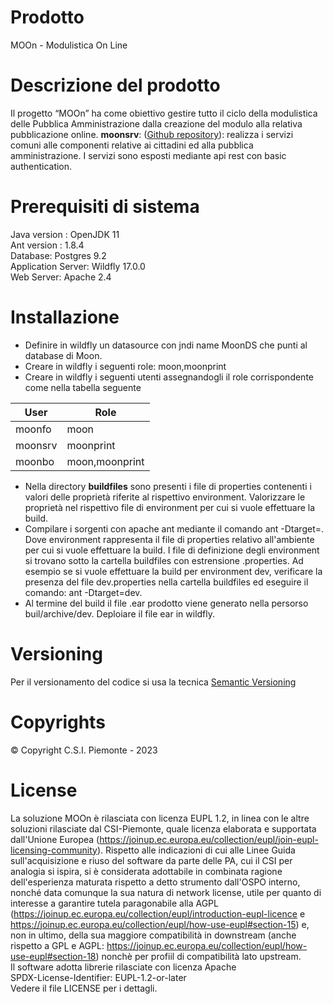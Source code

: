 # Prodotto 
MOOn - Modulistica On Line
# Descrizione del prodotto 
Il progetto “MOOn” ha come obiettivo gestire tutto il ciclo della modulistica delle Pubblica Amministrazione dalla creazione del modulo alla relativa pubblicazione online.
**moonsrv**: ([Github repository](https://github.com/csipiemonte/moon/moonsrv)): realizza i servizi comuni alle componenti relative ai cittadini ed alla pubblica amministrazione.
I servizi sono esposti mediante api rest con basic authentication.


# Prerequisiti di sistema 
Java version : OpenJDK 11  
Ant version : 1.8.4   
Database: Postgres 9.2  
Application Server: Wildfly 17.0.0  
Web Server: Apache 2.4



# Installazione
- Definire in wildfly un datasource con jndi name MoonDS che punti al database di Moon.
- Creare in wildfly i seguenti role: moon,moonprint
- Creare in wildfly i seguenti utenti assegnandogli il role corrispondente come nella tabella seguente  
<center>

| User | Role |
| --- | --- |
| moonfo | moon |
| moonsrv | moonprint |
| moonbo | moon,moonprint |
</center>

- Nella directory **buildfiles** sono presenti i file di properties contenenti i valori delle proprietà riferite al rispettivo environment. Valorizzare le proprietà nel rispettivo file di environment per cui si vuole effettuare la build.
- Compilare i sorgenti con apache ant mediante il comando ant -Dtarget=<environment>. Dove environment rappresenta il file di properties relativo all'ambiente per cui si vuole effettuare la build. I file di definizione degli environment si trovano sotto la cartella buildfiles con estrensione .properties.
Ad esempio se si vuole effettuare la build per environment dev, verificare la presenza del file dev.properties nella cartella buildfiles ed eseguire il comando: ant -Dtarget=dev.
- Al termine del build il file .ear prodotto viene generato nella persorso buil/archive/dev.
Deploiare il file ear in wildfly.

# Versioning  
Per il versionamento del codice si usa la tecnica [Semantic Versioning](http://semver.org)

# Copyrights 
© Copyright C.S.I. Piemonte - 2023

# License 
La soluzione MOOn è rilasciata con licenza EUPL 1.2, in linea con le altre soluzioni rilasciate dal CSI-Piemonte, quale licenza elaborata e supportata dall'Unione Europea (https://joinup.ec.europa.eu/collection/eupl/join-eupl-licensing-community). Rispetto alle indicazioni di cui alle Linee Guida sull'acquisizione e riuso del software da parte delle PA, cui il CSI per analogia si ispira, si è considerata adottabile in combinata ragione dell'esperienza maturata rispetto a detto strumento dall'OSPO interno, nonché data comunque la sua natura di network license, utile per quanto di interesse a garantire tutela paragonabile alla AGPL (https://joinup.ec.europa.eu/collection/eupl/introduction-eupl-licence e https://joinup.ec.europa.eu/collection/eupl/how-use-eupl#section-15) e, non in ultimo, della sua maggiore compatibilità in downstream (anche rispetto a GPL e AGPL: https://joinup.ec.europa.eu/collection/eupl/how-use-eupl#section-18) nonchè per profiil di compatibilità lato upstream.  
Il software adotta librerie rilasciate con licenza Apache\
SPDX-License-Identifier: EUPL-1.2-or-later\
Vedere il file LICENSE per i dettagli.
